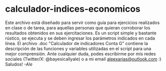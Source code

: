 # calculador-indices-economicos
Este archivo está diseñado para servir como guía para ejercicios realizados en clase o de tarea, para aquellas personas que quieran corroborar los resultados obtenidos en sus ejercitaciones. Es un script simple y bastante rústico, se ejecuta y se deben ingresar los parámetros indicados en cada línea.
El archivo .doc "Calculador de indicadores Conta G" contiene la descripción de las funciones y variables utilizadas en el script para una mejor comprensión.
Ante cualquier duda, podes escribirme por mis redes sociales (Twitter/X: @bayesicallyale) o a mi email aleexarias@outlook.com :) 
Saludos!
_-Ale_
